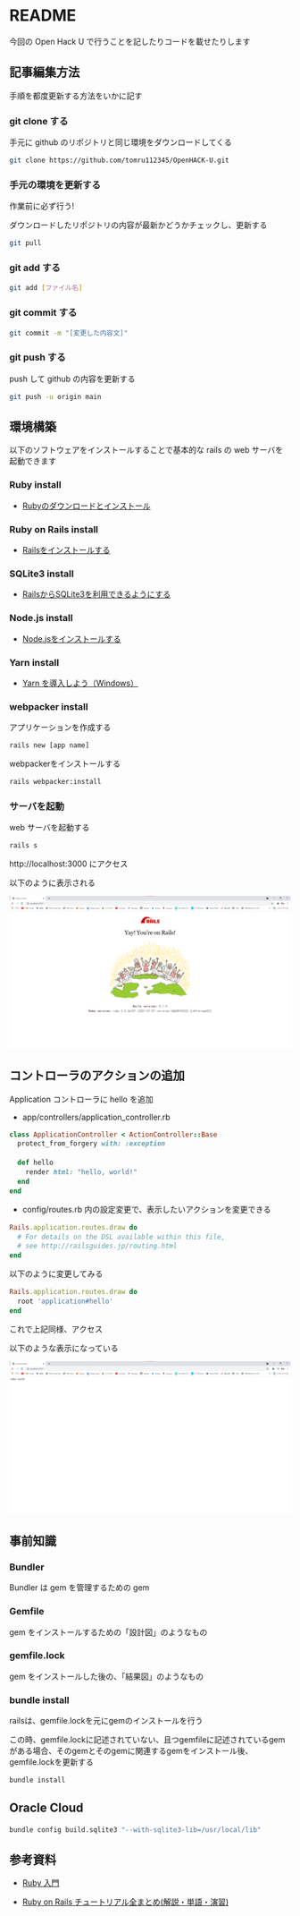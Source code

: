 # README

今回の Open Hack U で行うことを記したりコードを載せたりします

## 記事編集方法

手順を都度更新する方法をいかに記す

### git clone する

手元に github のリポジトリと同じ環境をダウンロードしてくる

```bash
git clone https://github.com/tomru112345/OpenHACK-U.git
```

### 手元の環境を更新する

作業前に必ず行う!

ダウンロードしたリポジトリの内容が最新かどうかチェックし、更新する

```bash
git pull
```

### git add する

```bash
git add [ファイル名]
```

### git commit する

```bash
git commit -m "[変更した内容文]"
```

### git push する

push して github の内容を更新する

```bash
git push -u origin main
```

## 環境構築

以下のソフトウェアをインストールすることで基本的な rails の web サーバを起動できます

### Ruby install

* [Rubyのダウンロードとインストール](https://www.javadrive.jp/ruby/install/index1.html)

### Ruby on Rails install

* [Railsをインストールする](https://www.javadrive.jp/rails/install/index1.html)

### SQLite3 install

* [RailsからSQLite3を利用できるようにする](https://www.javadrive.jp/rails/install/index2.html)

### Node.js install

* [Node.jsをインストールする](https://qiita.com/sefoo0104/items/0653c935ea4a4db9dc2b)

### Yarn install

* [Yarn を導入しよう（Windows）](https://qiita.com/kurararara/items/21c70c4adfd3bb323412)

### webpacker install

アプリケーションを作成する

```bash
rails new [app name]
```

webpackerをインストールする

```bash
rails webpacker:install
```

### サーバを起動

web サーバを起動する

```bash
rails s
```

http://localhost:3000 にアクセス

以下のように表示される

![初回起動](./img/rails01.png)

## コントローラのアクションの追加

Application コントローラに hello を追加

* app/controllers/application_controller.rb

```rb
class ApplicationController < ActionController::Base
  protect_from_forgery with: :exception

  def hello
    render html: "hello, world!"
  end
end
```

* config/routes.rb 内の設定変更で、表示したいアクションを変更できる

```rb
Rails.application.routes.draw do
  # For details on the DSL available within this file,
  # see http://railsguides.jp/routing.html
end
```

以下のように変更してみる

```rb
Rails.application.routes.draw do
  root 'application#hello'
end
```

これで上記同様、アクセス

以下のような表示になっている

![デフォルトの表示を変更](./img/rails02.png)

## 事前知識

### Bundler

Bundler は gem を管理するための gem

### Gemfile

gem をインストールするための「設計図」のようなもの

### gemfile.lock

gem をインストールした後の、「結果図」のようなもの

### bundle install

railsは、gemfile.lockを元にgemのインストールを行う

この時、gemfile.lockに記述されていない、且つgemfileに記述されているgemがある場合、そのgemとそのgemに関連するgemをインストール後、gemfile.lockを更新する

```bash
bundle install
```

## Oracle Cloud

```bash
bundle config build.sqlite3 "--with-sqlite3-lib=/usr/local/lib"
```

## 参考資料

* [Ruby 入門](https://www.javadrive.jp/ruby/)

* [Ruby on Rails チュートリアル全まとめ(解説・単語・演習)](https://qiita.com/bitcoinjpnnet/items/c43a87eca6313ad1903f)
